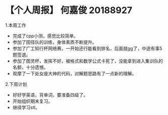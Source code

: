 # 【个人周报】 何嘉俊 20188927


1.本周工作
  * 完成了cpp小测，感觉比较简单。
  * 参加了田径队的训练，身体素质不断提升。
  * 参加了广工知行杯网络赛，一开始还行能看到排名，后面就gg了，中途有事5题签退。
  * 参加了图灵杯，发挥不好，被格式和数学公式卡死了，没能拿到进入集训队的名额，十分遗憾。
  * 观摩了一下处女座大神的代码，对解题思路有了一点新的理解。


2.下周计划
  * 好好学英语，背单词，要准备四级了。
  * 开始组织期末复习。
  * 继续学习stl。



